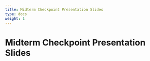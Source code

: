 ```yaml
---
title: Midterm Checkpoint Presentation Slides
type: docs
weight: 1
---
```


# Midterm Checkpoint Presentation Slides
